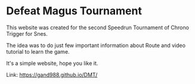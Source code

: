 # Defeat Magus Tournament
This website was created for the second Speedrun Tournament of Chrono Trigger for Snes.

The idea was to do just few important information about Route and video tutorial to learn the game. 

It's a simple website, hope you like it.

Link: https://gand988.github.io/DMT/
